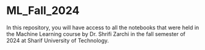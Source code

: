 # ML_Fall_2024
In this repository, you will have access to all the notebooks that were held in the Machine Learning course by Dr. Shrifi Zarchi in the fall semester of 2024 at Sharif University of Technology.
